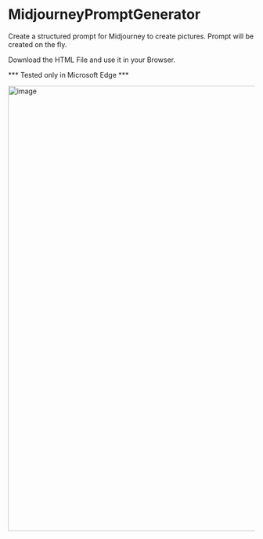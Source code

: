 # MidjourneyPromptGenerator

Create a structured prompt for Midjourney to create pictures. Prompt will be created on the fly.

Download the HTML File and use it in your Browser.

*** Tested only in Microsoft Edge ***

<img width="1166" height="908" alt="image" src="https://github.com/user-attachments/assets/f97be114-1f48-4ccc-96ef-dc1e8729c46c" />
